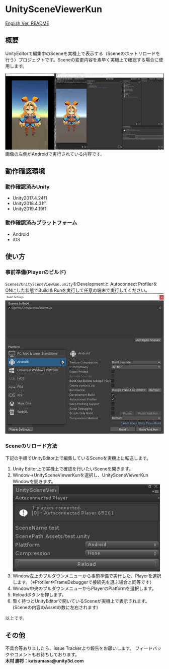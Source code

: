 # UnitySceneViewerKun

[English Ver. README](README_EN.md)

## 概要
UnityEditorで編集中のSceneを実機上で表示する（Sceneのホットリロードを行う）プロジェクトです。Sceneの変更内容を素早く実機上で確認する場合に使用します。

![alt text](doc/image/19a2fbac14b1d38f16ad853be9a6402b.gif)
画像の左側がAndroidで実行されている内容です。
## 動作確認環境
### 動作確認済みUnity
- Unity2017.4.24f1
- Unity2018.4.31f1
- Unity2019.4.19f1
### 動作確認済みプラットフォーム
- Android
- iOS

## 使い方
### 事前準備(Playerのビルド)
`Scenes/UnitySceneViewKun.unity`をDevelopmentと Autoconnect ProfilerをONにした状態でBuild & Runを実行して任意の端末で実行してください。 
![img](doc/image/2021-02-19%20144614.png)
### Sceneのリロード方法
下記の手順でUnityEditor上で編集しているSceneを実機上に転送します。
1. Unity Editor上で実機上で確認を行いたいSceneを開きます。</br>
2. Window->UnitySceneViewerKunを選択し、UnitySceneViewerKun Windowを開きます。<br/>
![img](doc/image/e0cfd85ee878a9e9108d618eb0c4a1cb.png) <br/>
3. Window左上のプルダウンメニューから事前準備で実行した、Playerを選択します。（※ProfilerやFrameDebuggerで接続先を選ぶ場合と同等です）
4. Window中央のプルダウンメニューからPlayerのPlatformを選択します。
5. Reloadボタンを押します。
6. 暫く待つとUnityEditorで開いているSceneが実機上で表示されます。(Sceneの内容のAssetの数に左右されます)

以上です。
## その他
不具合等ありましたら、issue Trackerより報告をお願いします。
フィードバックやコメントもお待ちしております。</br>
__木村 勝将：katsumasa@unity3d.com__


